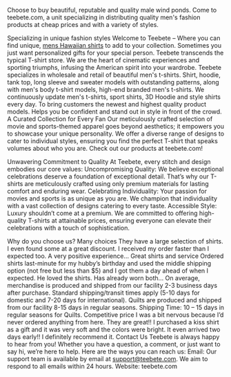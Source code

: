 Choose to buy beautiful, reputable and quality male wind ponds. 
Come to teebete.com, a unit specializing in distributing quality men's fashion products at cheap prices and with a variety of styles.

Specializing in unique fashion styles
Welcome to Teebete – Where you can find unique, [mens Hawaiian shirts](https://teebete.com/) to add to your collection. Sometimes you just want personalized gifts for your special person.
Teebete transcends the typical T-shirt store. We are the heart of cinematic experiences and sporting triumphs, infusing the American spirit into your wardrobe.
Teebete specializes in wholesale and retail of beautiful men's t-shirts.
Shirt, hoodie, tank top, long sleeve and sweater models with outstanding patterns, along with men's body t-shirt models, high-end branded men's t-shirts.
We continuously update men's t-shirts, sport shirts, 3D Hoodie and style shirts every day.
To bring customers the newest and highest quality product models.
Helps you be confident and stand out in style in front of the crowd.
A Curated Collection for Every Fan
Our meticulously crafted selection of movie and sports-themed apparel goes beyond aesthetics; it empowers you to showcase your unique personality. 
We offer a diverse range of designs to cater to individual styles, ensuring you find the perfect T-shirt that speaks volumes about who you are.
Check out our products at teebete.com!

Unwavering Commitment to Quality
At Teebete, every stitch and design embodies our core values:
Uncompromising Quality: We believe exceptional celebrations deserve a foundation of exceptional detail. That’s why our T-shirts are meticulously crafted using only premium materials for lasting comfort and enduring wear.
Celebrating Individuality: Your passion for movies and sports is as unique as you are. We champion that individuality with a vast collection of designs catering to every taste.
Accessible Style: Luxury shouldn’t come at a premium. We are committed to offering high-quality T-shirts at attainable prices, ensuring everyone can elevate their celebrations with a touch of sophistication.

Why do you choose us?
Many choices
They have a large selection of shirts. I even found some at a great discount. I received my order faster than I expected too. A very positive experience…
Great shirts and service
Ordered shirts last-minute for my hubby’s birthday and used the middle shipping option (not free but less than $5) and I got them a day ahead of when I expected. He loved the shirts. Has already worn both…
On average, merchandise is produced and shipped from our facility 2-3 business days after purchase. Standard shipping/transit times apply (5-10 days for domestic and 7-20 days for international).
Quilts are produced and shipped from our facility 8-15 days in regular seasons. Shipping Time: 10 – 15 days in regular seasons for Quilts.
Competitive price
I was a bit nervous because I’d never ordered anything from here. They are great!! 
I purchased a kiss shirt as a gift and it was very soft and the colors were bright. It even arrived two days early!! I definitely recommend it.
Contact Us
Teebete is always happy to hear from you! Whether you have a question, a comment, or just want to say hi, we’re here to help.
Here are the ways you can reach us:
Email: Our support team is available by email at support@teebete.com. We aim to respond to all emails within 24 hours.
Website: teebete.com

